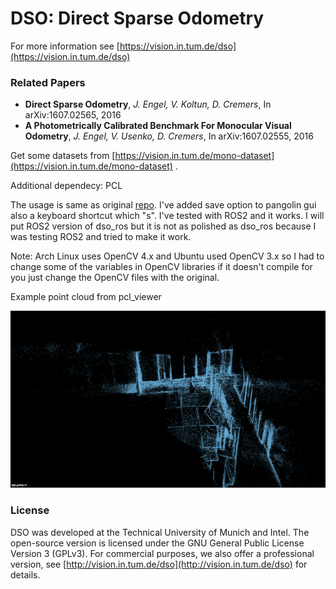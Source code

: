 # DSO: Direct Sparse Odometry

For more information see
[https://vision.in.tum.de/dso](https://vision.in.tum.de/dso)

### Related Papers
* **Direct Sparse Odometry**, *J. Engel, V. Koltun, D. Cremers*, In arXiv:1607.02565, 2016
* **A Photometrically Calibrated Benchmark For Monocular Visual Odometry**, *J. Engel, V. Usenko, D. Cremers*, In arXiv:1607.02555, 2016

Get some datasets from [https://vision.in.tum.de/mono-dataset](https://vision.in.tum.de/mono-dataset) .

Additional dependecy: PCL

The usage is same as original [repo](https://github.com/JakobEngel/dso).
I've added save option to pangolin gui also a keyboard shortcut which "s".
I've tested with ROS2 and it works. I will put ROS2 version of dso\_ros
but it is not as polished as dso\_ros because I was testing ROS2 and tried to
make it work.

Note:
Arch Linux uses OpenCV 4.x and Ubuntu used OpenCV 3.x so I had to change
some of the variables in OpenCV libraries if it doesn't compile for you 
just change the OpenCV files with the original.

Example point cloud from pcl\_viewer

![Example](https://github.com/goktug97/dso/blob/master/example.png)



### License
DSO was developed at the Technical University of Munich and Intel.
The open-source version is licensed under the GNU General Public License
Version 3 (GPLv3).
For commercial purposes, we also offer a professional version, see
[http://vision.in.tum.de/dso](http://vision.in.tum.de/dso) for
details.
